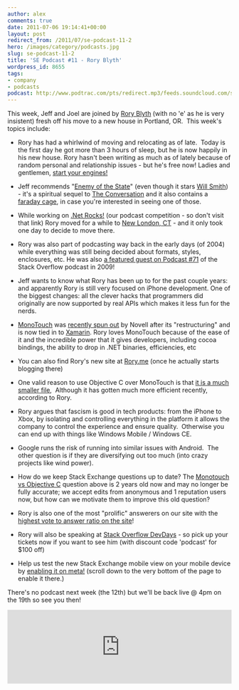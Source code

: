 ```yaml
---
author: alex
comments: true
date: 2011-07-06 19:14:41+00:00
layout: post
redirect_from: /2011/07/se-podcast-11-2
hero: /images/category/podcasts.jpg
slug: se-podcast-11-2
title: 'SE Podcast #11 - Rory Blyth'
wordpress_id: 8655
tags:
- company
- podcasts
podcast: http://www.podtrac.com/pts/redirect.mp3/feeds.soundcloud.com/stream/18519594-stack-exchange-stack-exchange-podcast-11wrb.mp3
---
```


This week, Jeff and Joel are joined by [Rory Blyth](http://stackoverflow.com/users/183801/rory-blyth) (with no 'e' as he is very insistent) fresh off his move to a new house in Portland, OR.  This week's topics include:



	
  * Rory has had a whirlwind of moving and relocating as of late.  Today is the first day he got more than 3 hours of sleep, but he is now happily in his new house. Rory hasn't been writing as much as of lately because of random personal and relationship issues - but he's free now! Ladies and gentlemen, [start your engines!](http://www.youtube.com/watch?v=N91uZN4XKDo)

	
  * Jeff recommends "[Enemy of the State](http://www.imdb.com/title/tt0120660/)" (even though it stars [Will Smith](http://www.imdb.com/name/nm0000226/)) - it's a spiritual sequel to [The Conversation](http://www.imdb.com/title/tt0071360/) and it also contains a [faraday cage](http://en.wikipedia.org/wiki/Faraday_cage), in case you're interested in seeing one of those.

	
  * While working on [.Net Rocks!](http://www.dotnetrocks.com/) (our podcast competition - so don't visit that link) Rory moved for a while to [New London, CT](http://en.wikipedia.org/wiki/New_London,_Connecticut) - and it only took one day to decide to move there.

	
  * Rory was also part of podcasting way back in the early days (of 2004) while everything was still being decided about formats, styles, enclosures, etc. He was also [a featured guest on Podcast #71](http://blog.stackoverflow.com/2009/10/podcast-71/) of the Stack Overflow podcast in 2009!

	
  * Jeff wants to know what Rory has been up to for the past couple years: and apparently Rory is still very focused on iPhone development. One of the biggest changes: all the clever hacks that programmers did originally are now supported by real APIs which makes it less fun for the nerds.

	
  * [MonoTouch](http://monotouch.net/) was [recently spun out](http://tirania.org/blog/archive/2011/May-16.html) by Novell after its "restructuring" and is now tied in to [Xamarin](http://xamarin.com/). Rory loves MonoTouch because of the ease of it and the incredible power that it gives developers, including cocoa bindings, the ability to drop in .NET binaries, efficiencies, etc

	
  * You can also find Rory's new site at [Rory.me](http://www.rory.me) (once he actually starts blogging there)

	
  * One valid reason to use Objective C over MonoTouch is that [it is a much smaller file](http://stackoverflow.com/questions/1444777/how-big-is-an-objective-c-iphone-app-vs-a-monotouch-app),  Although it has gotten much more efficient recently, according to Rory.[
](http://stackoverflow.com/questions/1444777/how-big-is-an-objective-c-iphone-app-vs-a-monotouch-app)

	
  * Rory argues that fascism is good in tech products: from the iPhone to Xbox, by isolating and controlling everything in the platform it allows the company to control the experience and ensure quality.  Otherwise you can end up with things like Windows Mobile / Windows CE.

	
  * Google runs the risk of running into similar issues with Android.  The other question is if they are diversifying out too much (into crazy projects like wind power).

	
  * How do we keep Stack Exchange questions up to date? The [Monotouch vs Objective C](http://stackoverflow.com/questions/1444777/how-big-is-an-objective-c-iphone-app-vs-a-monotouch-app) question above is 2 years old now and may no longer be fully accurate; we accept edits from anonymous and 1 reputation users now, but how can we motivate them to improve this old question?

	
  * Rory is also one of the most "prolific" answerers on our site with the [highest vote to answer ratio on the site](http://data.stackexchange.com/stackoverflow/s/95/top-500-answerers-on-the-site)!

	
  * Rory will also be speaking at [Stack Overflow DevDays](http://devdays.stackoverflow.com) - so pick up your tickets now if you want to see him (with discount code 'podcast' for $100 off)

	
  * Help us test the new Stack Exchange mobile view on your mobile device by [enabling it on meta!](http://meta.stackoverflow.com/questions/96917/further-progress-on-the-stack-exchange-mobile-theme) (scroll down to the very bottom of the page to enable it there.)


There's no podcast next week (the 12th) but we'll be back live @ 4pm on the 19th so see you then!

<iframe width="100%" height="166" scrolling="no" frameborder="no" src="https://w.soundcloud.com/player/?url=https%3A//api.soundcloud.com/tracks/18519594&amp;color=ff5500&amp;auto_play=false&amp;hide_related=false&amp;show_comments=true&amp;show_user=true&amp;show_reposts=false"></iframe>
